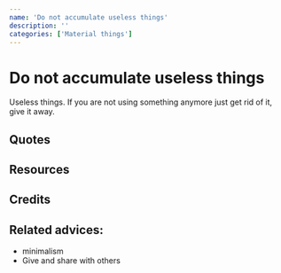 ```yaml
---
name: 'Do not accumulate useless things'
description: ''
categories: ['Material things']
---
```

# Do not accumulate useless things

Useless things. If you are not using something anymore just get rid of it, give it away.

## Quotes

## Resources

## Credits

## Related advices:

- minimalism
- Give and share with others
